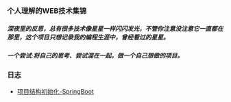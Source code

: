 ### 个人理解的WEB技术集锦

#####  深夜里的反思，总有很多技术像星星一样闪闪发光，不管你注意没注意它一直都在那里，这个项目只想记录我的编程生涯中，曾经看过的星星。


#####  一个尝试:将自己的思考、尝试混在一起，做一个自己想做的项目。

### 日志
- [项目结构初始化-SpringBoot](http://root-zip.oss-cn-beijing.aliyuncs.com/%E9%A1%B9%E7%9B%AE%E7%BB%93%E6%9E%84%E5%88%9D%E5%A7%8B%E5%8C%96-SpringBoot/root-master.zip)